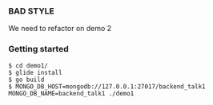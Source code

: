 ### BAD STYLE

We need to refactor on demo 2

### Getting started

```shell
$ cd demo1/
$ glide install
$ go build
$ MONGO_DB_HOST=mongodb://127.0.0.1:27017/backend_talk1 MONGO_DB_NAME=backend_talk1 ./demo1
```